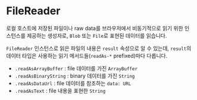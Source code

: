 # FileReader

로컬 호스트에 저장된 파일이나 raw data를 브라우저에서 비동기적으로 읽기 위한 인스턴스를 제공하는 생성자로, `Blob` 또는 `File`로 표현된 데이터를 읽습니다.

`FileReader` 인스턴스로 읽은 파일의 내용은 `result` 속성으로 알 수 있는데, `result`의 데이터 타입은 사용하는 읽기 메서드들(`readAs-*` prefixed)마다 다릅니다.

- `.readAsArrayBuffer` : file 데이터를 가진 `ArrayBuffer`
- `.readAsBinaryString` : binary 데이터를 가진 `String`
- `.readAsDataUrl` : file 데이터를 참조하는 `data: URL`
- `.readAsText` : file 내용을 표현한 `String`
